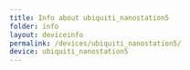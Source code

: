 ```yaml
---
title: Info about ubiquiti_nanostation5
folder: info
layout: deviceinfo
permalink: /devices/ubiquiti_nanostation5/
device: ubiquiti_nanostation5
---
```

